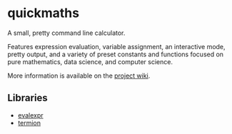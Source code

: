 
# quickmaths

A small, pretty command line calculator.

Features expression evaluation, variable assignment, an interactive mode, pretty
output, and a variety of preset constants and functions focused on pure mathematics,
data science, and computer science.

More information is available on the [project wiki](https://git.vwolfe.io/valerie/qm/wiki).

## Libraries

- [evalexpr](https://crates.io/crates/evalexpr)
- [termion](https://crates.io/crates/termion)

